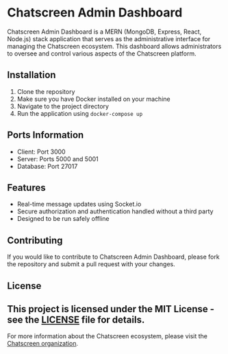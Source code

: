 # Chatscreen Admin Dashboard
Chatscreen Admin Dashboard is a MERN (MongoDB, Express, React, Node.js) stack application that serves as the administrative interface for managing the Chatscreen ecosystem. This dashboard allows administrators to oversee and control various aspects of the Chatscreen platform.
## Installation
1. Clone the repository
2. Make sure you have Docker installed on your machine
3. Navigate to the project directory
4. Run the application using `docker-compose up`
## Ports Information
- Client: Port 3000
- Server: Ports 5000 and 5001
- Database: Port 27017
## Features
- Real-time message updates using Socket.io
- Secure authorization and authentication handled without a third party
- Designed to be run safely offline
## Contributing
If you would like to contribute to Chatscreen Admin Dashboard, please fork the repository and submit a pull request with your changes.
## License
This project is licensed under the MIT License - see the [LICENSE](LICENSE) file for details.
---
For more information about the Chatscreen ecosystem, please visit the [Chatscreen organization](https://github.com/chatscreen).
